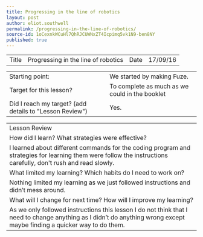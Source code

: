 ```yaml
---
title: Progressing in the line of robotics
layout: post
author: eliot.southwell
permalink: /progressing-in-the-line-of-robotics/
source-id: 1oCexnkWCuHl7QhRJCUWNxZT4Icpimq5vk1N9-ben8NY
published: true
---
```

<table>
  <tr>
    <td>Title</td>
    <td>Progressing in the line of robotics</td>
    <td>Date</td>
    <td>17/09/16</td>
  </tr>
</table>


<table>
  <tr>
    <td>Starting point:</td>
    <td>We started by making Fuze.</td>
  </tr>
  <tr>
    <td>Target for this lesson?</td>
    <td>To complete as much as we could in the booklet</td>
  </tr>
  <tr>
    <td>Did I reach my target? 
(add details to "Lesson Review")</td>
    <td>Yes.</td>
  </tr>
</table>


<table>
  <tr>
    <td>Lesson Review</td>
  </tr>
  <tr>
    <td>How did I learn? What strategies were effective? </td>
  </tr>
  <tr>
    <td>I learned about different commands for the coding program and strategies for learning them were follow the instructions carefully, don't rush and read slowly.</td>
  </tr>
  <tr>
    <td>What limited my learning? Which habits do I need to work on? </td>
  </tr>
  <tr>
    <td>Nothing limited my learning as we just followed instructions and didn’t mess around.</td>
  </tr>
  <tr>
    <td>What will I change for next time? How will I improve my learning?</td>
  </tr>
  <tr>
    <td>As we only followed instructions this lesson I do not think that I need to change anything as I didn’t do anything wrong except maybe finding a quicker way to do them.</td>
  </tr>
</table>


